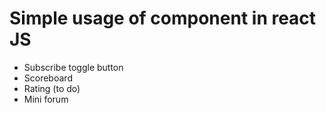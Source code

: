 # Simple usage of component in react JS

- Subscribe toggle button
- Scoreboard
- Rating (to do)
- Mini forum
